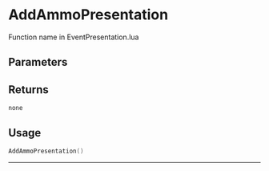 # AddAmmoPresentation
Function name in EventPresentation.lua
## Parameters

## Returns
`none`
## Usage
```lua
AddAmmoPresentation()
```
---
